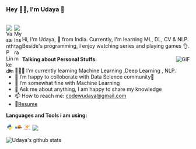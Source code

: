 ### Hey 👋🏽, I'm Udaya 🤞

<br/>

<a href="##">
  <img align="left" alt="Vasanth P LinkedIn" width="22px" src="https://cdn.jsdelivr.net/npm/simple-icons@v3/icons/linkedin.svg" />
</a>
<a href="##">
  <img align="left" alt="My Instagram" width="22px" src="https://cdn.jsdelivr.net/npm/simple-icons@v3/icons/instagram.svg" />
</a>


<br />

Hi, I'm Udaya, 🚀 from India. Currently, I'm  learning ML, DL, CV & NLP. Beside's programming, I enjoy watching series and playing games 👌.

  <img align="right" alt="GIF" src="https://media.giphy.com/media/836HiJc7pgzy8iNXCn/giphy.gif" />
  
**Talking about Personal Stuffs:**

- 👨🏽‍💻 I’m currently learning Machine Learning ,Deep Learning , NLP.
- 👯 I’m happy to colloborate with Data Science community🤝
- 🤔 I’m somewhat fine with Machine Learning
- 💬 Ask me about anything, I am happy to share my knowledge
- 📫 How to reach me: codewudaya@gmail.com
- 📝[Resume](##)

**Languages and Tools i am using:**  

<code><img height="20" src="https://raw.githubusercontent.com/github/explore/80688e429a7d4ef2fca1e82350fe8e3517d3494d/topics/python/python.png"></code>
<code><img height="20" src="https://raw.githubusercontent.com/github/explore/80688e429a7d4ef2fca1e82350fe8e3517d3494d/topics/scikit-learn/scikit-learn.png"></code>
<code><img height="20" src="https://raw.githubusercontent.com/github/explore/80688e429a7d4ef2fca1e82350fe8e3517d3494d/topics/tensorflow/tensorflow.png"></code>
<code><img height="20" src="https://upload.wikimedia.org/wikipedia/commons/thumb/3/38/Jupyter_logo.svg/1200px-Jupyter_logo.svg.png"></code>


![Udaya's github stats](https://github-readme-stats.vercel.app/api?username=codewudaya&show_icons=true&hide_border=true)
